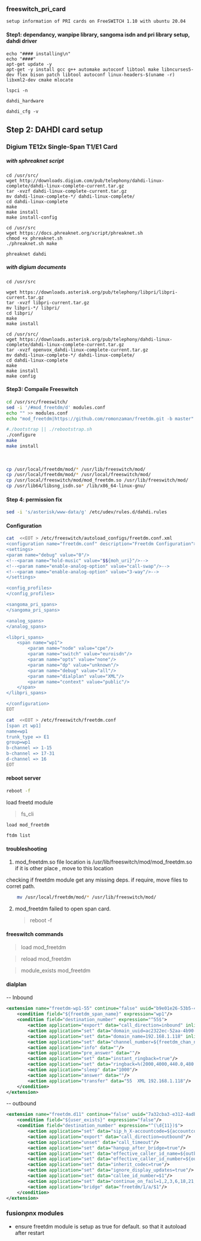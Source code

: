### freeswitch_pri_card
```
setup information of PRI cards on FreeSWITCH 1.10 with ubuntu 20.04
```

#### Step1: dependancy, wanpipe library, sangoma isdn and pri library setup, dahdi driver
```
echo "#### installing\n"
echo "####"
apt-get update -y
apt-get -y install gcc g++ automake autoconf libtool make libncurses5-dev flex bison patch libtool autoconf linux-headers-$(uname -r) libxml2-dev cmake mlocate

```


```
lspci -n

dahdi_hardware

dahdi_cfg -v

```

## Step 2: DAHDI card setup


### Digium TE12x Single-Span T1/E1 Card

##### with sphreaknet script
```
cd /usr/src/
wget http://downloads.digium.com/pub/telephony/dahdi-linux-complete/dahdi-linux-complete-current.tar.gz
tar -xvzf dahdi-linux-complete-current.tar.gz
mv dahdi-linux-complete-*/ dahdi-linux-complete/
cd dahdi-linux-complete
make
make install 
make install-config

```

```
cd /usr/src
wget https://docs.phreaknet.org/script/phreaknet.sh
chmod +x phreaknet.sh
./phreaknet.sh make

```

```
phreaknet dahdi

```

##### with digium documents

```
cd /usr/src

wget https://downloads.asterisk.org/pub/telephony/libpri/libpri-current.tar.gz
tar -xvzf libpri-current.tar.gz
mv libpri-*/ libpri/
cd libpri/
make
make install

cd /usr/src/
wget https://downloads.asterisk.org/pub/telephony/dahdi-linux-complete/dahdi-linux-complete-current.tar.gz
tar -xvzf openvox_dahdi-linux-complete-current.tar.gz
mv dahdi-linux-complete-*/ dahdi-linux-complete/
cd dahdi-linux-complete
make
make install 
make config

```

#### Step3: Compaile Freeswitch

```bash
cd /usr/src/freeswitch/
sed -i '/#mod_freetdm/d' modules.conf
echo "" >> modules.conf
echo "mod_freetdm|https://github.com/romonzaman/freetdm.git -b master" >> modules.conf
```


```bash
#./bootstrap || ./rebootstrap.sh
./configure
make
make install

```

###### 

```bash

cp /usr/local/freetdm/mod/* /usr/lib/freeswitch/mod/
cp /usr/local/freetdm/mod/* /usr/local/freeswitch/mod/
cp /usr/local/freeswitch/mod/mod_freetdm.so /usr/lib/freeswitch/mod/
cp /usr/lib64/libsng_isdn.so* /lib/x86_64-linux-gnu/

```

#### Step 4: permission fix
```bash
sed -i 's/asterisk/www-data/g' /etc/udev/rules.d/dahdi.rules

```

#### Configuration
```bash
cat  <<EOT > /etc/freeswitch/autoload_configs/freetdm.conf.xml
<configuration name="freetdm.conf" description="Freetdm Configuration">
<settings>
<param name="debug" value="0"/>
<!--<param name="hold-music" value="$${moh_uri}"/>-->
<!--<param name="enable-analog-option" value="call-swap"/>-->
<!--<param name="enable-analog-option" value="3-way"/>-->
</settings>

<config_profiles>
</config_profiles>

<sangoma_pri_spans>
</sangoma_pri_spans>

<analog_spans>
</analog_spans>

<libpri_spans>
	<span name="wp1">
		<param name="node" value="cpe"/>
		<param name="switch" value="euroisdn"/>
		<param name="opts" value="none"/>
		<param name="dp" value="unknown"/>
		<param name="debug" value="all"/>
		<param name="dialplan" value="XML"/>
		<param name="context" value="public"/>
	</span>
</libpri_spans>

</configuration>
EOT

cat  <<EOT > /etc/freeswitch/freetdm.conf
[span zt wp1]
name=wp1
trunk_type => E1
group=wp1
b-channel => 1-15
b-channel => 17-31
d-channel => 16
EOT


```

#### reboot server
```bash
reboot -f

```


load freetd module
> fs_cli
```
load mod_freetdm

```

```
ftdm list

```

#### troubleshooting

1) mod_freetdm.so file location is /usr/lib/freeswitch/mod/mod_freetdm.so
if it is other place , move to this location

checking if freetdm module get any missing deps.
if require, move files to corret path.
```bash
	mv /usr/local/freetdm/mod/* /usr/lib/freeswitch/mod/
```

2) mod_freetdm failed to open span card.
   > reboot -f

#### freeswitch commands
> load mod_freetdm

> reload mod_freetdm

> module_exists mod_freetdm

#### dialplan

-- Inbound
```xml
<extension name="freetdm-wp1-55" continue="false" uuid="b9e01e26-53b5-46fd-893e-08ffd7f0600d">
	<condition field="${freetdm_span_name}" expression="wp1"/>
	<condition field="destination_number" expression="^55$">
		<action application="export" data="call_direction=inbound" inline="true"/>
		<action application="set" data="domain_uuid=ac2322ec-52aa-4b90-82c9-6f571a02b09f" inline="true"/>
		<action application="set" data="domain_name=192.168.1.118" inline="true"/>
		<action application="set" data="channel_number=${freetdm_chan_number}"/>
		<action application="info" data=""/>
		<action application="pre_answer" data=""/>
		<action application="set" data="instant_ringback=true"/>
		<action application="set" data="ringback=%(2000,4000,440.0,480.0)"/>
		<action application="sleep" data="1000"/>
		<action application="answer" data=""/>
		<action application="transfer" data="55  XML 192.168.1.118"/>
	</condition>
</extension>
```


-- outbound
```xml
<extension name="freetdm.d11" continue="false" uuid="7a32cba3-e312-4adb-91aa-11b21282d1cf">
	<condition field="${user_exists}" expression="false"/>
	<condition field="destination_number" expression="^(\d{11})$">
		<action application="set" data="sip_h_X-accountcode=${accountcode}"/>
		<action application="export" data="call_direction=outbound"/>
		<action application="unset" data="call_timeout"/>
		<action application="set" data="hangup_after_bridge=true"/>
		<action application="set" data="effective_caller_id_name=${outbound_caller_id_name}"/>
		<action application="set" data="effective_caller_id_number=${outbound_caller_id_number}"/>
		<action application="set" data="inherit_codec=true"/>
		<action application="set" data="ignore_display_updates=true"/>
		<action application="set" data="callee_id_number=$1"/>
		<action application="set" data="continue_on_fail=1,2,3,6,18,21,27,28,31,34,38,41,42,44,58,88,111,403,501,602,607"/>
		<action application="bridge" data="freetdm/1/a/$1"/>
	</condition>
</extension>
```

### fusionpnx modules

- ensure freetdm module is setup as true for default. so that it autoload after restart


